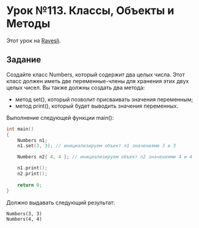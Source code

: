 # Урок №113. Классы, Объекты и Методы

Этот урок на [Ravesli](https://ravesli.com/urok-113-klassy-obekty-i-metody-klassov/).

## Задание

Создайте класс Numbers, который содержит два целых числа. Этот класс должен иметь две переменные-члены для хранения этих двух целых чисел. Вы также должны создать два метода:

- метод set(), который позволит присваивать значения переменным;
- метод print(), который будет выводить значения переменных.

Выполнение следующей функции main():

```c++
int main()
{
    Numbers n1;
    n1.set(3, 3); // инициализируем объект n1 значениями 3 и 3

    Numbers n2{ 4, 4 }; // инициализируем объект n2 значениями 4 и 4

    n1.print();
    n2.print();
 
    return 0;
}
```

Должно выдавать следующий результат:

```
Numbers(3, 3)
Numbers(4, 4)
```